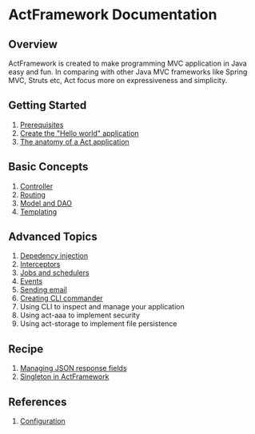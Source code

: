 # ActFramework Documentation


## Overview

ActFramework is created to make programming MVC application in Java easy and fun. In comparing with other Java MVC frameworks like Spring MVC, Struts etc, Act focus more on expressiveness and simplicity.

## Getting Started

1. [Prerequisites](get_start.md#prerequisites)
1. [Create the "Hello world" application](get_start.md#create_hello_world_app)
1. [The anatomy of a Act application](get_start.md#anatomy)

## Basic Concepts

1. [Controller](controller.md)
1. [Routing](routing.md)
1. [Model and DAO](model.md)
1. [Templating](templating.md)

## Advanced Topics

1. [Depedency injection](di.md)
1. [Interceptors](interceptor.md)
1. [Jobs and schedulers](job.md)
1. [Events](event.md)
1. [Sending email](email.md)
1. [Creating CLI commander](cli.md)
1. Using CLI to inspect and manage your application
1. Using act-aaa to implement security
1. Using act-storage to implement file persistence

## Recipe

1. [Managing JSON response fields](recipe/json-response.md)
1. [Singleton in ActFramework](recipe/singleton.md)

## References

1. [Configuration](configuration.md)

